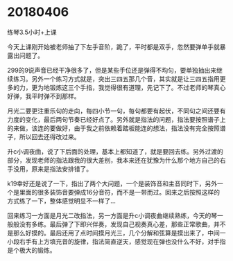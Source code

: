 # 20180406

练琴3.5小时+上课

今天上课刚开始被老师抽了下左手音阶，跪了，平时都是双手，忽然要弹单手就暴露出问题了。

299的9说声音已经干净很多了，但是某些手位还是弹得不均匀，要单独抽出来继续练习。另外一个练习方式就是，突出三四五那几个音，其实就是让三四五指用更多的力，更为地锻炼这三个手指，我觉得很有道理，先记下了。不过老师的琴真心好弹，我平时弹不到那样。

月光二要更注重乐句的走向，每四小节一句，每句都要有起伏，不同句之间还要有力度的变化，最后两句节奏已经好点了。另外就是指法的问题，指法要按照谱子上的来做，该连的要做好，由于我之前依赖着踏板能连的想法，指法没有完全按照谱子，所以回去还得改过来。

升c小调夜曲，说了下后面的处理，基本上都知道了，就是要回去练。另外过渡的部分，发现老师的指法跟我的很大差别，我本来还在犹豫为什么那个地方自己的右手没用，原来是指法安排错了。

k19幸好还是说了一下，指出了两个大问题，一个是装饰音和主音同时下，另外一个是里面的很多装饰音要弹成16分音符，而不是一带而过。回来之后按照这样的方式练了一下，整体感觉明显不一样了...

回来练习一方面是月光二改指法，另一方面是升c小调夜曲继续熟练，今天的琴一般般没有多练。最后弹了下即兴伴奏，发现自己视奏真心差，那些正常歌曲，并不是那么好摸的。最后还用了点时间摸月光三，几个分解和弦算是摸出来了，中间一小段右手有上方填充音的旋律，指法简直逆天，感觉现在弹也没什么不好，对手指是个极大的锻炼。
